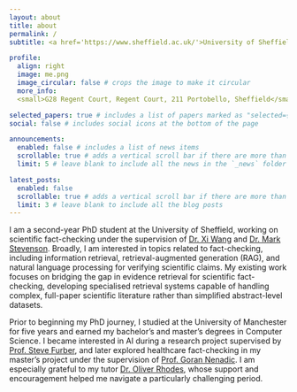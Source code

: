 ```yaml
---
layout: about
title: about
permalink: /
subtitle: <a href='https://www.sheffield.ac.uk/'>University of Sheffield</a>.

profile:
  align: right
  image: me.png
  image_circular: false # crops the image to make it circular
  more_info: 
  <small>G28 Regent Court, Regent Court, 211 Portobello, Sheffield</small>

selected_papers: true # includes a list of papers marked as "selected={true}"
social: false # includes social icons at the bottom of the page

announcements:
  enabled: false # includes a list of news items
  scrollable: true # adds a vertical scroll bar if there are more than 3 news items
  limit: 5 # leave blank to include all the news in the `_news` folder

latest_posts:
  enabled: false
  scrollable: true # adds a vertical scroll bar if there are more than 3 new posts items
  limit: 3 # leave blank to include all the blog posts
---
```



I am a second-year PhD student at the University of Sheffield, working on scientific fact-checking under the supervision of [Dr. Xi Wang](https://www.xiwangeric.com/) and [Dr. Mark Stevenson](https://staffwww.dcs.shef.ac.uk/people/M.Stevenson/). Broadly, I am interested in topics related to fact-checking, including information retrieval, retrieval-augmented generation (RAG), and natural language processing for verifying scientific claims. My existing work focuses on bridging the gap in evidence retrieval for scientific fact-checking, developing specialised retrieval systems capable of handling complex, full-paper scientific literature rather than simplified abstract-level datasets.

Prior to beginning my PhD journey, I studied at the University of Manchester for five years and earned my bachelor’s and master’s degrees in Computer Science. 
I became interested in AI during a research project supervised by [Prof. Steve Furber](https://en.wikipedia.org/wiki/Steve_Furber), and later explored healthcare fact-checking in my master’s project under the supervision of [Prof. Goran Nenadic](https://research.manchester.ac.uk/en/persons/gnenadic). I am especially grateful to my tutor [Dr. Oliver Rhodes](https://research.manchester.ac.uk/en/persons/oliver.rhodes), whose support and encouragement helped me navigate a particularly challenging period.


